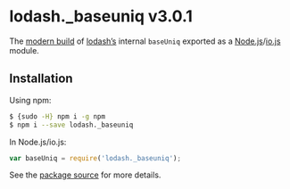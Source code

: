 # lodash._baseuniq v3.0.1

The [modern build](https://github.com/lodash/lodash/wiki/Build-Differences) of [lodash’s](https://lodash.com/) internal `baseUniq` exported as a [Node.js](http://nodejs.org/)/[io.js](https://iojs.org/) module.

## Installation

Using npm:

```bash
$ {sudo -H} npm i -g npm
$ npm i --save lodash._baseuniq
```

In Node.js/io.js:

```js
var baseUniq = require('lodash._baseuniq');
```

See the [package source](https://github.com/lodash/lodash/blob/3.0.1-npm-packages/lodash._baseuniq) for more details.
